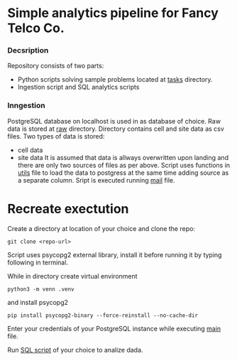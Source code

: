# Simple analytics pipeline for Fancy Telco Co.

### Decsription

Repository consists of two parts:
- Python scripts solving sample problems located at [tasks](./tasks/) directory.
- Ingestion script and SQL analytics scripts

### Inngestion
PostgreSQL database on localhost is used in as database of choice.
Raw data is stored at [raw](./tasks/) directory.
Directory contains cell and site data as csv files. Two types of data is stored:
- cell data
- site data
It is assumed that data is allways overwritten upon landing and there are only two sources of files as per above.
Script uses functions in [utils](./utils.py) file to load the data to postgress at the same time adding source as
a separate column.
Sript is executed running [mail](./utils.py) file.

# Recreate exectution
Create a directory at location of your choice and clone the repo:
```
git clone <repo-url>
```
Script uses psycopg2 external library, install it before running it by typing following in terminal.

While in directory create virtual environment
```
python3 -m venn .venv
```
and install psycopg2
```
pip install psycopg2-binary --force-reinstall --no-cache-dir
```
Enter your credentials of your PostgreSQL instance while executing [main](./utils.py) file.

Run [SQL script](./sql_scripts.sql) of your choice to analize dada.
